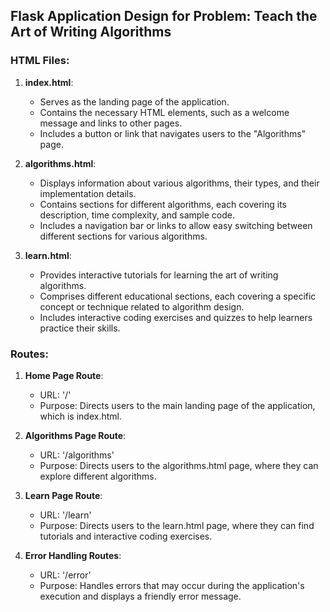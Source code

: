 ## Flask Application Design for Problem: Teach the Art of Writing Algorithms

### HTML Files:
1. **index.html**:
   - Serves as the landing page of the application.
   - Contains the necessary HTML elements, such as a welcome message and links to other pages.
   - Includes a button or link that navigates users to the "Algorithms" page.

2. **algorithms.html**:
   - Displays information about various algorithms, their types, and their implementation details.
   - Contains sections for different algorithms, each covering its description, time complexity, and sample code.
   - Includes a navigation bar or links to allow easy switching between different sections for various algorithms.

3. **learn.html**:
   - Provides interactive tutorials for learning the art of writing algorithms.
   - Comprises different educational sections, each covering a specific concept or technique related to algorithm design.
   - Includes interactive coding exercises and quizzes to help learners practice their skills.

### Routes:
1. **Home Page Route**:
   - URL: '/'
   - Purpose: Directs users to the main landing page of the application, which is index.html.

2. **Algorithms Page Route**:
   - URL: '/algorithms'
   - Purpose: Directs users to the algorithms.html page, where they can explore different algorithms.

3. **Learn Page Route**:
   - URL: '/learn'
   - Purpose: Directs users to the learn.html page, where they can find tutorials and interactive coding exercises.

4. **Error Handling Routes**:
   - URL: '/error'
   - Purpose: Handles errors that may occur during the application's execution and displays a friendly error message.